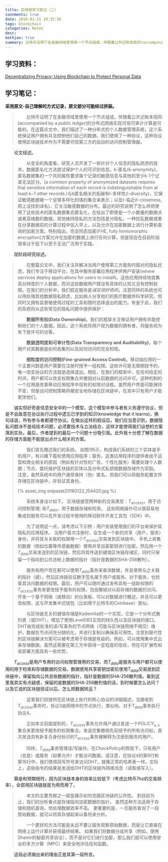 ```yaml
---
title: 区块链学习笔记（二）
connments: true
date: 2018-01-21 19:35:50
tags: blockchain
categories: Notes
desc:
mathjax: true
summary: 比特币证明了在金融领域里使用一个节点组成，伴随着公共记账本陪同(accompanied by a public ledger)的分布式网络实现可信可审计计算是可能的。在这篇论文中，我们描述了一种分布式的个人数据管理系统，这个系统保证用户拥有并且控制他们自己的数据。我们使用了一种协议，这种协议使用区块链技术作为不需要可信第三方的自动的访问控制管理器。
---
```


## 学习资料：

[Decentralizing Privacy: Using Blockchain to Protect Personal Data](https://www.computer.org/csdl/proceedings/spw/2015/9933/00/9933a180.pdf)

## 学习笔记：

**采用原文-自己理解的方式记录，原文部分可能经过拼装。**

>    　　比特币证明了在金融领域里使用一个节点组成，伴随着公共记账本陪同(accompanied by a public ledger)的分布式网络实现可信可审计计算是可能的。在这篇论文中，我们描述了一种分布式的个人数据管理系统，这个系统保证用户拥有并且控制他们自己的数据。我们使用了一种协议，这种协议使用区块链技术作为不需要可信第三方的自动的访问控制管理器。

　　论文综述。

>    　　从安全的角度看，研究人员开发了一些针对个人信息的隐私顾虑的技术。数据匿名化方法尝试保护个人的可识别信息。k-匿名(k-anonymity)，匿名数据集的一个共同属性要求每个记录的敏感信息与其他的至少k-1个记录无法区分。(a common property  of anonymized datasets requires that sensitive information of  each record is indistinguishable from at least k−1 other records.)与k匿名相关的拓展有l-多样性(l-diversity)，它保证敏感数据被一个足够多样化的值的集合来表示；以及t-临近(t-closeness,网上没找到译名)，它关注敏感数据的分布。最近的研究说明了怎么样把使用了这些技术的匿名数据集去匿名化，在给出了即使是一个小数量的数据点或者高维数的数据。其他维持隐私的方法包括差分隐私，一种扰乱数据或者在分享数据前的计算过程中加入早上，以及允许在加密数据上进行计算和查询的加密方案。特别指出，完全同态加密(FHE, fully homomorphic encryption)方案允许在加密的数据上进行任何计算，但是现在在目前阶段效率过于低下以至于无法广泛用于实践。

　　现阶段研究综述。

>    　　在整篇论文中，我们关注并解决当用户使用第三方服务时面对的隐私忧虑。我们专注于移动平台，在其中服务部署应用程序供用户安装(where services deploy applications for users to install)。这些应用持续地收集高分辨度的个人数据，而对这些数据用户既没有具体的认知又没有控制权限。在我们的分析中，我们假定服务是*诚实但好奇的*。注意同样的系统也可以用处理其他数据隐私顾虑，比如病人分享他们的医疗数据供科学研究，但同时又拥有监督被使用过程的工具和随时选择退出的能力。有鉴于此，我们的系统将从这些常见的隐私问题中提供保护：
>
>    　　**数据所有权(Data Ownership)**。我们的框架关注保证用户拥有并能控制他们的个人数据。因此，这个系统将用户视为数据的拥有者，将服务视为有下放许可的访客。
>
>    　　**数据透明度和可审计性(Data Transparency and Auditability)**。每个用户对其数据是如何收集的以及如何访问的完全知晓。
>
>    　　**细粒度的访问控制(Fine-grained Access Control)**。移动端应用的一个主要问题是用户需要在注册时授予一组权限。这些许可是无限期授予的，唯一改变协议的方法就是选择退出。相反，在我们的框架中，在任何给定的时间，用户都可以改变权限集合并撤销对以前数据的访问许可。这种机制的一个应用是改善移动应用程序中现有的权限对话框。虽然用户界面可能保持不变，但是访问控制策略将被安全地存储在区块链中，在其中只有用户才能更改他们。

　　诚实但好奇是信息安全中的一个模型，这个模型中参与者有义务遵守协议，但是不会故意在协议执行过程中遗忘已学到的知识(knowledge that it learns)，换句话说，所有参与者都遵守协议。在做出这样的假设后，我们应当意识到，数据隐私问题决不是纯技术问题，必须要技术与立法结合，这样才能使得我们设想的方案落到实处。最后，作者提到的最后一个问题十分吸引我。此外我十分想了解在数据的存储方面能不能提出点什么相关的方案。

>    　　我们首先概述我们的系统。 如图1所示，构成我们系统的三个实体是手机用户，有兴趣下载和使用应用程序；服务，这类应用程序的提供者由于运营和商业相关的原因（例如有针对性的广告，个性化服务）需要处理个人数据；节点，委托维护区块链的实体以及分布式私钥值数据存储作为奖励。 注意，虽然系统中的用户通常保持（伪）匿名，但我们可以将服务配置文件存储在区块链中，并验证其身份。
>
>    {% asset_img snipaste20180122_154420.jpg %}
>
>    　　系统本身设计如下。 区块链接受两种新的交易类型：$T_{access}$，用于访问控制管理; 和$T_{data}$，用于数据存储和检索。 这些网络操作可以很容易地集成到服务可以在开发过程中使用的移动软件开发工具包（SDK）中。
>
>    　　为了说明这一点，请考虑以下示例：用户安装使用我们的平台来保护其隐私的应用程序。 当用户首次注册时，会生成一个新的共享（用户，服务）身份，并将其与关联的权限用一个$T_{access}$交易发到区块链中。 手机上收集的数据（例如位置等传感器数据）使用共享加密密钥进行加密，然后用一个$T_{data}$交易发送到的区块链，然后将其传送到键值区块链存储区，同时只保留一个指向到公共总帐上数据的指针（指针是数据的SHA-256散列）。
>
>    　　服务和用户现在都可以使用$T_{data}$事务来查询数据，并且使用与之关联的指针（键）。然后区块链验证数字签名属于用户或服务。对于服务，也检查其访问数据的权限。最后，用户可以随时通过发布具有一组新权限的$T_{access}$事务来更改授予服务的权限，包括撤销对以前存储的数据的访问。开发一个基于网络（或移动）的仪表板，可以对数据进行概述，并且可以更改权限，这与开发集中式钱包（比如用于比特币的Coinbase）类似。 
>
>    　　与区块链无关的键值存储是Kademilia的一个实现，它是一个分布式散列表（或DHT），增加了使用LevelDB2实现的持久性以及区块链的接口。 DHT由完成批准的读/写事务的节点网络（可能与区块链网络不相交）维护。数据在节点间充分随机化，并进行复制以确保高可用性。注意到替代性的区块链解决方案可以被考虑用于存储是有益的。例如，可以使用集中式云来存储数据。虽然这需要在第三方中获得一定程度的信任，但在可扩展性和易部署方面具有一些优势。

　　$T_{access}$是用户专用的访问权限管理用的交易，而$T_{data}$是服务与用户都可以使用的用于检索和存储数据的交易。数据使用共享密钥加密后使用$T_{data}$交易放到区块链中，保留指向公共总账数据的指针，指针是数据的SHA-256散列值。看到这里我其实有点疑惑，保留的是数据的SHA-256散列值的话，到时候要怎么访问？以及它说的区块链验证以后，怎么把数据转运？

>    　　这里我们将提供在区块链上执行的核心协议的详细描述。当接收到$T_{access}$事务时，协议3由网络中的节点执行，类似地，对于$T_{data}$事务执行协议4。
>
>    　　正如本文前面提到的，$T_{access}$事务允许用户通过发送一个$POLICY_{u,s}$集合来更改授予服务的权限集合。发送空集撤销先前授予的所有访问权。首次发送具有新复合身份标识的$T_{access}$事务被解释为注册到服务的用户。
>
>    　　同样，$T_{data}$事务管理读/写操作。在$CheckPolicy$的帮助下，只有用户（总是）或服务（如果允许）才能访问数据。请注意，在协议4的第9行和第16行中，我们使用简写符号来访问$DHT$，就像正常的哈希表一样。实际上，这些指令的结果是发送给$DHT$的区块链外网络消息（读取或写入）。

　　算是和预期相符，因为区块链本身的效率比较低下（考虑比特币7hz的交易频率），全部用区块链就是为用而用了。

>    　　本文的主要贡献之一就是展示如何克服区块链的公共性。 到目前为止，我们的分析重点是存储指向加密数据的指针。 虽然这种方法适用于存储和随机查询，但处理数据效率不高。 更重要的是，一旦服务查询了一段原始数据，就可以将其存储起来以备将来分析。
>
>    　　一个更好的方法可能是永远不要让服务观察原始数据，而是让它直接在网络上运行计算并获得最终结果。 如果我们将数据分成共享（例如，使用Shamir的秘密共享协议），而不是对它们进行加密，那么我们就可以使用安全的多方计算（MPC）来安全地评估任何函数。

　　这段必须摘出来的理由正是其第一段所言。